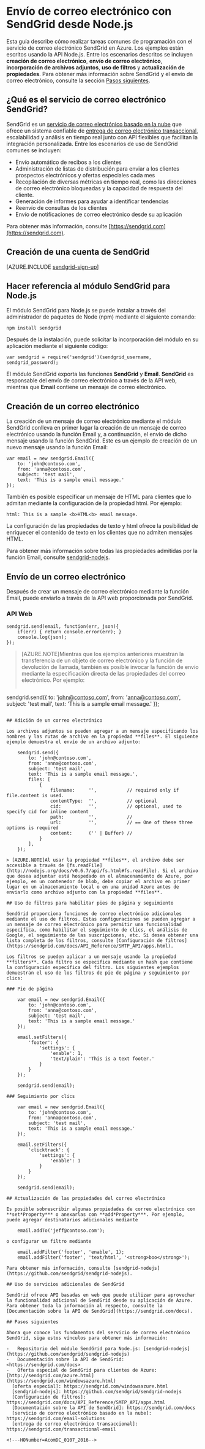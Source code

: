 <properties 
	pageTitle="Uso del servicio de correo electrónico SendGrid (Node.js) | Microsoft Azure" 
	description="Obtenga información acerca de cómo enviar correo electrónico con el servicio de correo electrónico SendGrid en Azure. Ejemplos de código escritos con la API de Node.js." 
	services="" 
	documentationCenter="nodejs" 
	authors="erikre" 
	manager="wpickett" 
	editor=""/>

<tags 
	ms.service="multiple" 
	ms.workload="na" 
	ms.tgt_pltfrm="na" 
	ms.devlang="nodejs" 
	ms.topic="article" 
	ms.date="01/05/2016" 
	ms.author="erikre"/>
# Envío de correo electrónico con SendGrid desde Node.js

Esta guía describe cómo realizar tareas comunes de programación con el servicio de correo electrónico SendGrid en Azure. Los ejemplos están escritos usando la API Node.js. Entre los escenarios descritos se incluyen **creación de correo electrónico**, **envío de correo electrónico**, **incorporación de archivos adjuntos**, **uso de filtros** y **actualización de propiedades**. Para obtener más información sobre SendGrid y el envío de correo electrónico, consulte la sección [Pasos siguientes](#next-steps).

## ¿Qué es el servicio de correo electrónico SendGrid?

SendGrid es un [servicio de correo electrónico basado en la nube](https://sendgrid.com/email-solutions) que ofrece un sistema confiable de [entrega de correo electrónico transaccional](https://sendgrid.com/transactional-email), escalabilidad y análisis en tiempo real junto con API flexibles que facilitan la integración personalizada. Entre los escenarios de uso de SendGrid comunes se incluyen:

-   Envío automático de recibos a los clientes
-   Administración de listas de distribución para enviar a los clientes prospectos electrónicos y ofertas especiales cada mes
-   Recopilación de diversas métricas en tiempo real, como las direcciones de correo electrónico bloqueadas y la capacidad de respuesta del cliente.
-   Generación de informes para ayudar a identificar tendencias
-   Reenvío de consultas de los clientes
-   Envío de notificaciones de correo electrónico desde su aplicación

Para obtener más información, consulte [https://sendgrid.com](https://sendgrid.com).

## Creación de una cuenta de SendGrid

[AZURE.INCLUDE [sendgrid-sign-up](../includes/sendgrid-sign-up.md)]

## Hacer referencia al módulo SendGrid para Node.js

El módulo SendGrid para Node.js se puede instalar a través del administrador de paquetes de Node (npm) mediante el siguiente comando:

    npm install sendgrid

Después de la instalación, puede solicitar la incorporación del módulo en su aplicación mediante el siguiente código:

    var sendgrid = require('sendgrid')(sendgrid_username, sendgrid_password);

El módulo SendGrid exporta las funciones **SendGrid** y **Email**. **SendGrid** es responsable del envío de correo electrónico a través de la API web, mientras que **Email** contiene un mensaje de correo electrónico.

## Creación de un correo electrónico

La creación de un mensaje de correo electrónico mediante el módulo SendGrid conlleva en primer lugar la creación de un mensaje de correo electrónico usando la función Email y, a continuación, el envío de dicho mensaje usando la función SendGrid. Este es un ejemplo de creación de un nuevo mensaje usando la función Email:

    var email = new sendgrid.Email({
        to: 'john@contoso.com',
        from: 'anna@contoso.com',
        subject: 'test mail',
        text: 'This is a sample email message.'
    });

También es posible especificar un mensaje de HTML para clientes que lo admitan mediante la configuración de la propiedad html. Por ejemplo:

    html: This is a sample <b>HTML<b> email message.

La configuración de las propiedades de texto y html ofrece la posibilidad de enriquecer el contenido de texto en los clientes que no admiten mensajes HTML.

Para obtener más información sobre todas las propiedades admitidas por la función Email, consulte [sendgrid-nodejs](https://github.com/sendgrid/sendgrid-nodejs).

## Envío de un correo electrónico

Después de crear un mensaje de correo electrónico mediante la función Email, puede enviarlo a través de la API web proporcionada por SendGrid.

### API Web

    sendgrid.send(email, function(err, json){
        if(err) { return console.error(err); }
        console.log(json);
    });

> [AZURE.NOTE]Mientras que los ejemplos anteriores muestran la transferencia de un objeto de correo electrónico y la función de devolución de llamada, también es posible invocar la función de envío mediante la especificación directa de las propiedades del correo electrónico. Por ejemplo:
>
>`````
sendgrid.send({
    to: 'john@contoso.com',
    from: 'anna@contoso.com',
    subject: 'test mail',
    text: 'This is a sample email message.'
});
`````

## Adición de un correo electrónico

Los archivos adjuntos se pueden agregar a un mensaje especificando los nombres y las rutas de archivo en la propiedad **files**. El siguiente ejemplo demuestra el envío de un archivo adjunto:

    sendgrid.send({
        to: 'john@contoso.com',
        from: 'anna@contoso.com',
        subject: 'test mail',
        text: 'This is a sample email message.',
        files: [
            {
                filename:     '',           // required only if file.content is used.
                contentType:  '',           // optional
                cid:          '',           // optional, used to specify cid for inline content
                path:         '',           //
                url:          '',           // == One of these three options is required
                content:      ('' | Buffer) //
            }
        ],
    });

> [AZURE.NOTE]Al usar la propiedad **files**, el archivo debe ser accesible a través de [fs.readFile](http://nodejs.org/docs/v0.6.7/api/fs.html#fs.readFile). Si el archivo que desea adjuntar está hospedado en el almacenamiento de Azure, por ejemplo, en un contenedor de blob, debe copiar el archivo en primer lugar en un almacenamiento local o en una unidad Azure antes de enviarlo como archivo adjunto con la propiedad **files**.

## Uso de filtros para habilitar pies de página y seguimiento

SendGrid proporciona funciones de correo electrónico adicionales mediante el uso de filtros. Estas configuraciones se pueden agregar a un mensaje de correo electrónico para permitir una funcionalidad específica, como habilitar el seguimiento de clics, el análisis de Google, el seguimiento de las suscripciones, etc. Si desea obtener una lista completa de los filtros, consulte [Configuración de filtros](https://sendgrid.com/docs/API_Reference/SMTP_API/apps.html).

Los filtros se pueden aplicar a un mensaje usando la propiedad **filters**. Cada filtro se especifica mediante un hash que contiene la configuración específica del filtro. Los siguientes ejemplos demuestran el uso de los filtros de pie de página y seguimiento por clics:

### Pie de página

    var email = new sendgrid.Email({
        to: 'john@contoso.com',
        from: 'anna@contoso.com',
        subject: 'test mail',
        text: 'This is a sample email message.'
    });
    
    email.setFilters({
        'footer': {
            'settings': {
                'enable': 1,
                'text/plain': 'This is a text footer.'
            }
        }
    });

    sendgrid.send(email);

### Seguimiento por clics

    var email = new sendgrid.Email({
        to: 'john@contoso.com',
        from: 'anna@contoso.com',
        subject: 'test mail',
        text: 'This is a sample email message.'
    });
    
    email.setFilters({
        'clicktrack': {
            'settings': {
                'enable': 1
            }
        }
    });
    
    sendgrid.send(email);

## Actualización de las propiedades del correo electrónico

Es posible sobrescribir algunas propiedades de correo electrónico con **set*Property*** o anexarlas con **add*Property***. Por ejemplo, puede agregar destinatarios adicionales mediante

    email.addTo('jeff@contoso.com');

o configurar un filtro mediante

    email.addFilter('footer', 'enable', 1);
    email.addFilter('footer', 'text/html', '<strong>boo</strong>');

Para obtener más información, consulte [sendgrid-nodejs](https://github.com/sendgrid/sendgrid-nodejs).

## Uso de servicios adicionales de SendGrid

SendGrid ofrece API basadas en web que puede utilizar para aprovechar la funcionalidad adicional de SendGrid desde su aplicación de Azure. Para obtener toda la información al respecto, consulte la [Documentación sobre la API de SendGrid](https://sendgrid.com/docs).

## Pasos siguientes

Ahora que conoce los fundamentos del servicio de correo electrónico SendGrid, siga estos vínculos para obtener más información:

-   Repositorio del módulo SendGrid para Node.js: [sendgrid-nodejs](https://github.com/sendgrid/sendgrid-nodejs)
-   Documentación sobre la API de SendGrid: <https://sendgrid.com/docs>
-   Oferta especial de SendGrid para clientes de Azure: [http://sendgrid.com/azure.html](https://sendgrid.com/windowsazure.html)
  [oferta especial]: https://sendgrid.com/windowsazure.html
  [sendgrid-nodejs]: https://github.com/sendgrid/sendgrid-nodejs
  [Configuración de filtros]: https://sendgrid.com/docs/API_Reference/SMTP_API/apps.html 
  [Documentación sobre la API de SendGrid]: https://sendgrid.com/docs
  [servicio de correo electrónico basado en la nube]: https://sendgrid.com/email-solutions
  [entrega de correo electrónico transaccional]: https://sendgrid.com/transactional-email

<!---HONumber=AcomDC_0107_2016-->